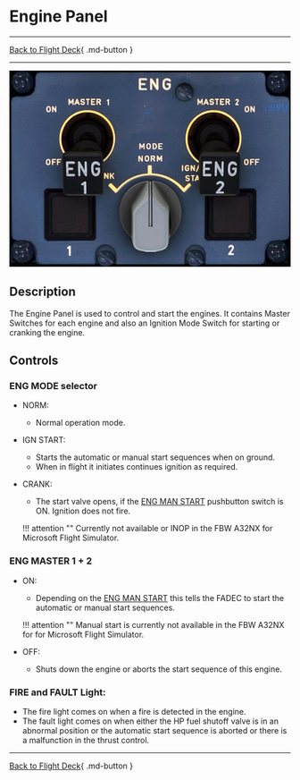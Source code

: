 # Engine Panel

---

[Back to Flight Deck](../index.md){ .md-button }

---

![Engine Panel](../../../assets/a32nx-briefing/pedestal/Engine-Panel.jpg "Engine Panel")

## Description

The Engine Panel is used to control and start the engines.
It contains Master Switches for each engine and also an Ignition Mode Switch for starting or cranking the engine.

## Controls

### ENG MODE selector

- NORM:
    - Normal operation mode.
- IGN START:
    - Starts the automatic or manual start sequences when on ground.
    - When in flight it initiates continues ignition as required.
- CRANK:
    - The start valve opens, if the [ENG MAN START](../ovhd/eng-man.md) pushbutton switch is ON. Ignition does not fire.

    !!! attention ""
        Currently not available or INOP in the FBW A32NX for Microsoft Flight Simulator.

### ENG MASTER 1 + 2

- ON:
    - Depending on the [ENG MAN START](../ovhd/eng-man.md) this tells the FADEC to start the automatic or manual start sequences.

    !!! attention ""
        Manual start is currently not available in the FBW A32NX for for Microsoft Flight Simulator.
- OFF:
    - Shuts down the engine or aborts the start sequence of this engine.

### FIRE and FAULT Light:

- The fire light comes on when a fire is detected in the engine.
- The fault light comes on when either the HP fuel shutoff valve is in an abnormal position or the automatic start sequence is aborted or there is a malfunction in the thrust control.

---

[Back to Flight Deck](../index.md){ .md-button }


